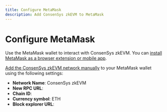 ```yaml
---
title: Configure MetaMask
description: Add ConsenSys zkEVM to MetaMask
---
```


# Configure MetaMask

Use the MetaMask wallet to interact with ConsenSys zkEVM. You can
[install MetaMask as a browser extension or mobile app](https://metamask.io/download/).
<!-- markdown-link-check-disable -->
[Add the ConsenSys zkEVM network manually](https://metamask.zendesk.com/hc/en-us/articles/360043227612#h_01G63GGJ83DGDRCS2ZWXM37CV5)
to your MetaMask wallet using the following settings:
<!-- markdown-link-check-enable-->
- **Network Name**: ConsenSys zkEVM
- **New RPC URL**:
- **Chain ID**:
- **Currency symbol**: ETH
- **Block explorer URL**:
